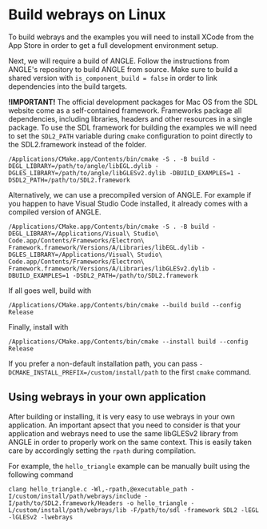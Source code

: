 # Build webrays on Linux

To build webrays and the examples you will need to install XCode from the App Store in order to get a full development environment setup.

Next, we will require a build of ANGLE. Follow the instructions from ANGLE's repository to build ANGLE from source. Make sure to build a shared version with `is_component_build = false` in order to link dependencies into the build targets.

**!IMPORTANT!** The official development packages for Mac OS from the SDL website come as a self-contained framework. Frameworks package all dependencies, including libraries, headers and other resources in a single package. To use the SDL framework for building the examples we will need to set the `SDL2_PATH` variable during `cmake` configuration to point directly to the SDL2.framework instead of the folder.

```
/Applications/CMake.app/Contents/bin/cmake -S . -B build -DEGL_LIBRARY=/path/to/angle/libEGL.dylib -DGLES_LIBRARY=/path/to/angle/libGLESv2.dylib -DBUILD_EXAMPLES=1 -DSDL2_PATH=/path/to/SDL2.framework
```

Alternatively, we can use a precompiled version of ANGLE. For example if you happen to have Visual Studio Code installed, it already comes with a compiled version of ANGLE.

```
/Applications/CMake.app/Contents/bin/cmake -S . -B build -DEGL_LIBRARY=/Applications/Visual\ Studio\ Code.app/Contents/Frameworks/Electron\ Framework.framework/Versions/A/Libraries/libEGL.dylib -DGLES_LIBRARY=/Applications/Visual\ Studio\ Code.app/Contents/Frameworks/Electron\ Framework.framework/Versions/A/Libraries/libGLESv2.dylib -DBUILD_EXAMPLES=1 -DSDL2_PATH=/path/to/SDL2.framework
```

If all goes well, build with

```
/Applications/CMake.app/Contents/bin/cmake --build build --config Release
```

Finally, install with

```
/Applications/CMake.app/Contents/bin/cmake --install build --config Release
```

If you prefer a non-default installation path, you can pass `-DCMAKE_INSTALL_PREFIX=/custom/install/path` to the first `cmake` command.

## Using webrays in your own application

After building or installing, it is very easy to use webrays in your own application. An important apsect that you need to consider is that your application and webrays need to use the same libGLESv2 library from ANGLE in order to properly work on the same context. This is easily taken care by accordingly setting the `rpath` during compilation.

For example, the `hello_triangle` example can be manually built using the following command

```
clang hello_triangle.c -Wl,-rpath,@executable_path -I/custom/install/path/webrays/include -I/path/to/SDL2.framework/Headers -o hello_triangle -L/custom/install/path/webrays/lib -F/path/to/sdl -framework SDL2 -lEGL -lGLESv2 -lwebrays
```